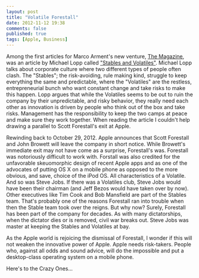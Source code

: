 ```yaml
---
layout: post
title: "Volatile Forestall"
date: 2012-11-12 19:38
comments: false
published: true
tags: [Apple, Business]
---
```


Among the first articles for Marco Arment's new venture, [The Magazine](http://the-magazine.org), was an article by Michael Lopp called ["Stables and Volatiles"](http://www.randsinrepose.com/archives/2012/11/14/stables_and_volatiles.html).
Michael Lopp talks about corporate culture where two different types of people often clash. The "Stables"; the risk-avoiding, rule making kind, struggle to keep everything the same and predictable, where the "Volatiles" are the restless, entrepreneurial bunch who want constant change and take risks to make this happen. 
Lopp argues that while the Volatiles seems to be out to ruin the company by their unpredictable, and risky behavior, they really need each other as innovation is driven by people who think out of the box and take risks. 
Management has the responsibility to keep the two camps at peace and make sure they work together.
When reading the article I couldn't help drawing a parallel to Scott Forestall's exit at Apple. 

Rewinding back to October 29, 2012. Apple announces that Scott Forestall and John Browett will leave the company in short notice. While Browett's immediate exit may not have come as a surprise, Forestall's was. 
Forestall was notoriously difficult to work with. Forstall was also credited for the unfavorable skeuomorphic design of recent Apple apps and as one of the advocates of putting OS X on a mobile phone as opposed to the more obvious, and save, choice of the iPod OS. All characteristics of a Volatile. And so was Steve Jobs. If there was a Volatiles club, Steve Jobs would have been their chairman (and Jeff Bezos would have taken over by now).
Other executives like Tim Cook and Bob Mansfield are part of the Stables team. That's probably one of the reasons Forestall ran into trouble when then the Stable team took over the reigns. But why now? Surely, Forestall has been part of the company for decades.
As with many dictatorships, when the dictator dies or is removed, civil war breaks out. Steve Jobs was master at keeping the Stables and Volatiles at bay. 

As the Apple world is rejoicing the dismissal of Forestall, I wonder if this will not weaken the innovative power of Apple. Apple needs risk-takers. People who, against all odds and sound advice, will do the impossible and put a desktop-class operating system on a mobile phone. 

Here's to the Crazy Ones...

